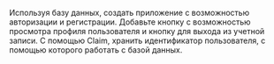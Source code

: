 Используя базу данных, создать приложение с возможностью авторизации и регистрации. Добавьте кнопку с возможностью просмотра профиля пользователя и кнопку для выхода
из учетной записи. С помощью Claim, хранить идентификатор пользователя, с помощью которого работать с базой данных.
